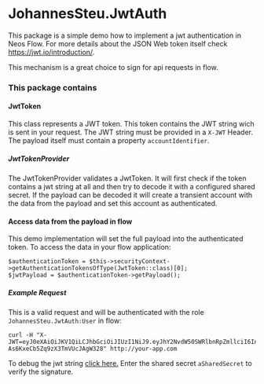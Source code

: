 # JohannesSteu.JwtAuth

This package is a simple demo how to implement a jwt authentication in Neos Flow.
For more details about the JSON Web token itself check https://jwt.io/introduction/.

This mechanism is a great choice to sign for api requests in flow.

### This package contains

#### JwtToken
This class represents a JWT token. This token contains the JWT string wich is sent in your request. The JWT string must be provided in a `X-JWT` Header.
The payload itself must contain a property `accountIdentifier`.

##### JwtTokenProvider
The JwtTokenProvider validates a JwtToken. It will first check if the token contains a jwt string at all and then try to decode it with a configured shared secret. If the payload can be decoded it will create a transient account with the data from the payload and set this account as authenticated.



#### Access data from the payload in flow
This demo implementation will set the full payload into the authenticated token. To access the data
in your flow application:

```
$authenticationToken = $this->securityContext->getAuthenticationTokensOfType(JwtToken::class)[0];
$jwtPayload = $authenticationToken->getPayload();
```

##### Example Request
This is a valid request and will be authenticated with the role `JohannesSteu.JwtAuth:User` in flow:


```
curl -H "X-JWT=eyJ0eXAiOiJKV1QiLCJhbGciOiJIUzI1NiJ9.eyJhY2NvdW50SWRlbnRpZmllciI6InNvbWUtYWNjb3VudCIsIm5hbWUiOiJKb2huIERvZSJ9.8slTfTqCRozgcby-As6KxeCb5Zq9zX3TmVUcJAgW328" http://your-app.com
```

To debug the jwt string [click here.](https://jwt.io/#debugger?&id_token=https://jwt.io/#debugger?&id_token=eyJ0eXAiOiJKV1QiLCJhbGciOiJIUzI1NiJ9.eyJhY2NvdW50SWRlbnRpZmllciI6InNvbWUtYWNjb3VudCIsIm5hbWUiOiJKb2huIERvZSJ9.8slTfTqCRozgcby-As6KxeCb5Zq9zX3TmVUcJAgW328)
Enter the shared secret `aSharedSecret` to verify the signature.
